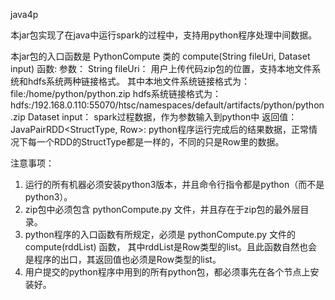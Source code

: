 java4p

本jar包实现了在java中运行spark的过程中，支持用python程序处理中间数据。

本jar包的入口函数是 PythonCompute 类的 compute(String fileUri, Dataset<Row> input) 函数:
  参数：
    String fileUri：
      用户上传代码zip包的位置，支持本地文件系统和hdfs系统两种链接格式。
      其中本地文件系统链接格式为： file:/home/python/python.zip
      hdfs系统链接格式为： hdfs:/192.168.0.110:55070/htsc/namespaces/default/artifacts/python/python.zip
    Dataset<Row> input：
      spark过程数据，作为参数输入到python中
  返回值：
    JavaPairRDD<StructType, Row>:
      python程序运行完成后的结果数据，正常情况下每一个RDD的StructType都是一样的，不同的只是Row里的数据。

注意事项：
  1. 运行的所有机器必须安装python3版本，并且命令行指令都是python（而不是python3）。
  2. zip包中必须包含 pythonCompute.py 文件，并且存在于zip包的最外层目录。
  3. python程序的入口函数有所规定，必须是 pythonCompute.py 文件的 compute(rddList) 函数，
     其中rddList是Row类型的list。且此函数自然也会是程序的出口，其返回值也必须是Row类型的list。
  4. 用户提交的python程序中用到的所有python包，都必须事先在各个节点上安装好。
